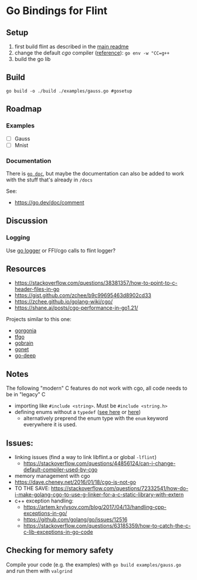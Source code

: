 # Go Bindings for Flint

## Setup

1. first build flint as described in the [main readme](../README.md)
2. change the default _cgo_
   compiler ([reference](https://stackoverflow.com/questions/44856124/can-i-change-default-compiler-used-by-cgo)): `go env -w "CC=g++`
3. build the go lib

## Build

`go build -o ./build ./examples/gauss.go #gosetup`

## Roadmap

### Examples

- [ ] Gauss
- [ ] Mnist

### Documentation

There is [`go doc`](https://go.dev/blog/godoc), but maybe the documentation can also be added to work with the stuff
that's already in `/docs`

See:

- <https://go.dev/doc/comment>

## Discussion

### Logging

Use [go logger](https://pkg.go.dev/log) or FFI/cgo calls to flint logger?

## Resources

- <https://stackoverflow.com/questions/38381357/how-to-point-to-c-header-files-in-go>
- <https://gist.github.com/zchee/b9c99695463d8902cd33>
- <https://zchee.github.io/golang-wiki/cgo/>
- <https://shane.ai/posts/cgo-performance-in-go1.21/>

Projects similar to this one:

- [gorgonia](https://github.com/gorgonia/gorgonia)
- [tfgo](https://github.com/galeone/tfgo)
- [gobrain](https://github.com/goml/gobrain)
- [gonet](https://github.com/dathoangnd/gonet)
- [go-deep](https://github.com/patrikeh/go-deep)

## Notes

The following "modern" C features do not work with cgo, all code needs to be in "legacy" C

- importing like `#include <string>`. Must be `#include <string.h>`
- defining enums without
  a `typedef` ([see here](https://stackoverflow.com/questions/34323130/the-importance-of-c-enumeration-typedef-enum)
  or [here](https://stackoverflow.com/questions/1102542/how-to-define-an-enumerated-type-enum-in-c))
    - alternatively preprend the enum type with the `enum` keyword everywhere it is used.

## Issues:

- linking issues (find a way to link libflint.a or global `-lflint`)
    - https://stackoverflow.com/questions/44856124/can-i-change-default-compiler-used-by-cgo
- memory management with cgo
- https://dave.cheney.net/2016/01/18/cgo-is-not-go
- TO THE
  SAVE: https://stackoverflow.com/questions/72332541/how-do-i-make-golang-cgo-to-use-g-linker-for-a-c-static-library-with-extern
- c++ exception handling:
    - https://artem.krylysov.com/blog/2017/04/13/handling-cpp-exceptions-in-go/
    - https://github.com/golang/go/issues/12516
    - https://stackoverflow.com/questions/63185359/how-to-catch-the-c-c-lib-exceptions-in-go-code

## Checking for memory safety

Compile your code (e.g. the examples) with `go build examples/gauss.go` and run them with `valgrind`
